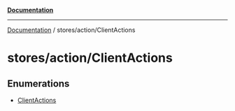 [**Documentation**](../../../index.md)

***

[Documentation](../../../index.md) / stores/action/ClientActions

# stores/action/ClientActions

## Enumerations

- [ClientActions](enumerations/ClientActions.md)
